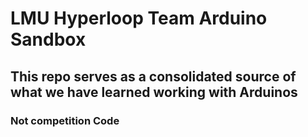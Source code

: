 # LMU Hyperloop Team Arduino Sandbox
## This repo serves as a consolidated source of what we have learned working with Arduinos

### Not competition Code
